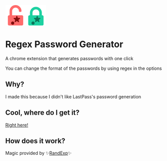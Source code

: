 <img src="icons/unlock-icon128.png" height="64px" /><img src="icons/lock-icon128.png" height="64px" />

# Regex Password Generator

A chrome extension that generates passwords with one click

You can change the format of the passwords by using regex in the options

## Why?

I made this because I didn't like LastPass's password generation

## Cool, where do I get it?

[Right here!](https://chrome.google.com/webstore/detail/regex-password-generator/lgdikopahghgghebbajnmoglkppdjehb)

## How does it work?

Magic provided by ✨[RandExp](https://github.com/fent/randexp.js)✨
